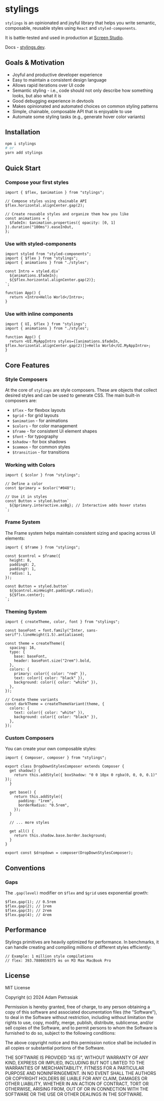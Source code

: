 # stylings

`stylings` is an opinionated and joyful library that helps you write semantic, composable, reusable styles using `React` and `styled-components`.

It is battle-tested and used in production at [Screen Studio](https://screen.studio).

Docs - [stylings.dev](https://stylings.dev).

## Goals & Motivation

- Joyful and productive developer experience
- Easy to maintain a consistent design language
- Allows rapid iterations over UI code
- Semantic styling - i.e., code should not only describe how something looks, but also what it is
- Good debugging experience in devtools
- Makes opinionated and automated choices on common styling patterns
- Simple, chainable, composable API that is enjoyable to use
- Automate some styling tasks (e.g., generate hover color variants)

## Installation

```sh
npm i stylings
# or
yarn add stylings
```

## Quick Start

### Compose your first styles

```tsx
import { $flex, $animation } from "stylings";

// Compose styles using chainable API
$flex.horizontal.alignCenter.gap(2);

// Create reusable styles and organize them how you like
const animations = {
  $fadeIn: $animation.properties({ opacity: [0, 1] }).duration("100ms").easeInOut,
};
```

### Use with styled-components

```tsx
import styled from "styled-components";
import { $flex } from "stylings";
import { animations } from "./styles";

const Intro = styled.div`
  ${animations.$fadeIn};
  ${$flex.horizontal.alignCenter.gap(2)};
`;

function App() {
  return <Intro>Hello World</Intro>;
}
```

### Use with inline components

```tsx
import { UI, $flex } from "stylings";
import { animations } from "./styles";

function App() {
  return <UI.MyAppIntro styles={[animations.$fadeIn, $flex.horizontal.alignCenter.gap(2)]}>Hello World</UI.MyAppIntro>;
}
```

## Core Features

### Style Composers

At the core of `stylings` are style composers. These are objects that collect desired styles and can be used to generate CSS. The main built-in composers are:

- `$flex` - for flexbox layouts
- `$grid` - for grid layouts
- `$animation` - for animations
- `$colors` - for color management
- `$frame` - for consistent UI element shapes
- `$font` - for typography
- `$shadow` - for box shadows
- `$common` - for common styles
- `$transition` - for transitions

### Working with Colors

```tsx
import { $color } from "stylings";

// Define a color
const $primary = $color("#048");

// Use it in styles
const Button = styled.button`
  ${$primary.interactive.asBg}; // Interactive adds hover states
`;
```

### Frame System

The Frame system helps maintain consistent sizing and spacing across UI elements:

```tsx
import { $frame } from "stylings";

const $control = $frame({
  height: 8,
  paddingX: 2,
  paddingY: 1,
  radius: 1,
});

const Button = styled.button`
  ${$control.minHeight.paddingX.radius};
  ${$flex.center};
`;
```

### Theming System

```tsx
import { createTheme, color, font } from "stylings";

const baseFont = font.family("Inter, sans-serif").lineHeight(1.5).antialiased;

const theme = createTheme({
  spacing: 16,
  typo: {
    base: baseFont,
    header: baseFont.size("2rem").bold,
  },
  colors: {
    primary: color({ color: "red" }),
    text: color({ color: "black" }),
    background: color({ color: "white" }),
  },
});

// Create theme variants
const darkTheme = createThemeVariant(theme, {
  colors: {
    text: color({ color: "white" }),
    background: color({ color: "black" }),
  },
});
```

### Custom Composers

You can create your own composable styles:

```tsx
import { Composer, composer } from "stylings";

export class DropDownStylesComposer extends Composer {
  get shadow() {
    return this.addStyle({ boxShadow: "0 0 10px 0 rgba(0, 0, 0, 0.1)" });
  }

  get base() {
    return this.addStyle({
      padding: "1rem",
      borderRadius: "0.5rem",
    });
  }

  // ... more styles

  get all() {
    return this.shadow.base.border.background;
  }
}

export const $dropdown = composer(DropDownStylesComposer);
```

## Conventions

### Gaps

The `.gap(level)` modifier on `$flex` and `$grid` uses exponential growth:

```tsx
$flex.gap(1); // 0.5rem
$flex.gap(2); // 1rem
$flex.gap(3); // 2rem
$flex.gap(4); // 4rem
```

## Performance

Stylings primitives are heavily optimized for performance. In benchmarks, it can handle creating and compiling millions of different styles efficiently:

```tsx
// Example: 1 million style compilations
// flex: 393.7880859375 ms on M3 Max MacBook Pro
```

## License

MIT License

Copyright (c) 2024 Adam Pietrasiak

Permission is hereby granted, free of charge, to any person obtaining a copy
of this software and associated documentation files (the "Software"), to deal
in the Software without restriction, including without limitation the rights
to use, copy, modify, merge, publish, distribute, sublicense, and/or sell
copies of the Software, and to permit persons to whom the Software is
furnished to do so, subject to the following conditions:

The above copyright notice and this permission notice shall be included in all
copies or substantial portions of the Software.

THE SOFTWARE IS PROVIDED "AS IS", WITHOUT WARRANTY OF ANY KIND, EXPRESS OR
IMPLIED, INCLUDING BUT NOT LIMITED TO THE WARRANTIES OF MERCHANTABILITY,
FITNESS FOR A PARTICULAR PURPOSE AND NONINFRINGEMENT. IN NO EVENT SHALL THE
AUTHORS OR COPYRIGHT HOLDERS BE LIABLE FOR ANY CLAIM, DAMAGES OR OTHER
LIABILITY, WHETHER IN AN ACTION OF CONTRACT, TORT OR OTHERWISE, ARISING FROM,
OUT OF OR IN CONNECTION WITH THE SOFTWARE OR THE USE OR OTHER DEALINGS IN THE
SOFTWARE.
